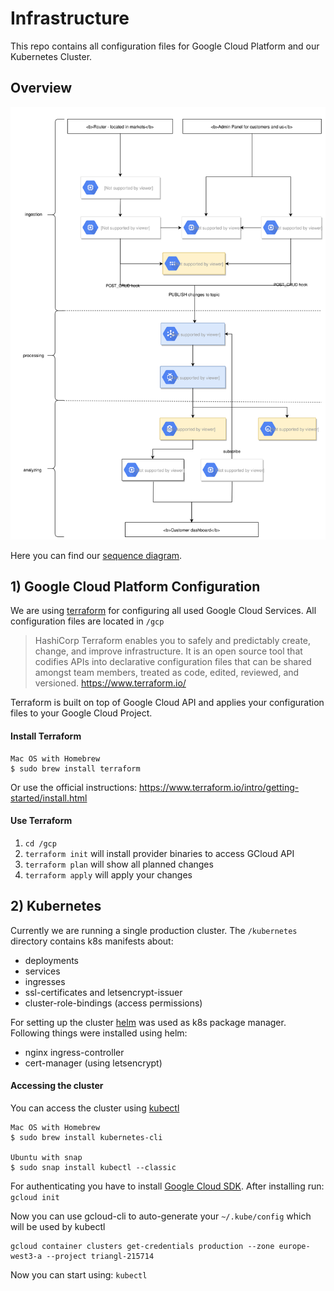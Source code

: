 # Infrastructure

This repo contains all configuration files for Google Cloud Platform and 
our Kubernetes Cluster.

## Overview

![Image of invoice flow](docs/img/infrastructure.svg)

Here you can find our [sequence diagram](docs/img/sequence-diagram.svg).

## 1) Google Cloud Platform Configuration

We are using [terraform](https://www.terraform.io/docs/providers/google)
for configuring all used Google Cloud Services. All configuration files
are located in `/gcp`

> HashiCorp Terraform enables you to safely and predictably create, change, 
and improve infrastructure. It is an open source tool that codifies APIs 
into declarative configuration files that can be shared amongst team members, 
treated as code, edited, reviewed, and versioned. https://www.terraform.io/

Terraform is built on top of Google Cloud API and applies your configuration
files to your Google Cloud Project.

#### Install Terraform

```
Mac OS with Homebrew
$ sudo brew install terraform
```
Or use the official instructions:
https://www.terraform.io/intro/getting-started/install.html

#### Use Terraform

1) `cd /gcp`
2) `terraform init` will install provider binaries to access GCloud API
3) `terraform plan` will show all planned changes
4) `terraform apply` will apply your changes

## 2) Kubernetes

Currently we are running a single production cluster. The `/kubernetes`
directory contains k8s manifests about:
- deployments
- services
- ingresses
- ssl-certificates and letsencrypt-issuer
- cluster-role-bindings (access permissions)

For setting up the cluster [helm](https://docs.helm.sh/) was used as k8s
package manager. Following things were installed using helm:
- nginx ingress-controller
- cert-manager (using letsencrypt)

#### Accessing the cluster

You can access the cluster using [kubectl](https://kubernetes.io/docs/tasks/tools/install-kubectl/)

```
Mac OS with Homebrew
$ sudo brew install kubernetes-cli

Ubuntu with snap
$ sudo snap install kubectl --classic
```

For authenticating you have to install [Google Cloud SDK](https://cloud.google.com/sdk/docs/).
After installing run: `gcloud init`

Now you can use gcloud-cli to auto-generate your `~/.kube/config` which will be used by kubectl
```
gcloud container clusters get-credentials production --zone europe-west3-a --project triangl-215714
```

Now you can start using: `kubectl`